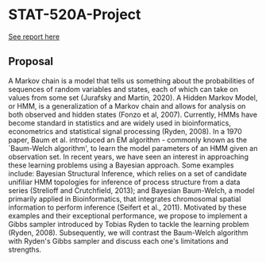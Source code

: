 # STAT-520A-Project

[See report here](report/final_report.pdf)

## Proposal

A Markov chain is a model that tells us something about the probabilities of sequences of random variables and states, each of which can take on values from some set (Jurafsky and Martin, 2020). A Hidden Markov Model, or HMM, is a generalization of a Markov chain and allows for analysis on both observed and hidden states (Fonzo et al, 2007). Currently, HMMs have become standard in statistics and are widely used in bioinformatics, econometrics and statistical signal processing (Ryden, 2008). In a 1970 paper, Baum et al. introduced an EM algorithm - commonly known as the `Baum-Welch algorithm', to learn the model parameters of an HMM given an observation set. In recent years, we have seen an interest in approaching these learning problems using a Bayesian approach. Some examples include: Bayesian Structural Inference, which relies on a set of candidate unifiliar HMM topologies for inference of process structure from a data series (Strelioff and Crutchfield, 2013); and Bayesian Baum-Welch, a model primarily applied in Bioinformatics, that integrates chromosomal spatial information to perform inference (Seifert et al., 2011). Motivated by these examples and their exceptional performance, we propose to implement a Gibbs sampler introduced by Tobias Ryden to tackle the learning problem (Ryden, 2008). Subsequently, we will contrast the Baum-Welch algorithm with Ryden's Gibbs sampler and discuss each one's limitations and strengths. 


